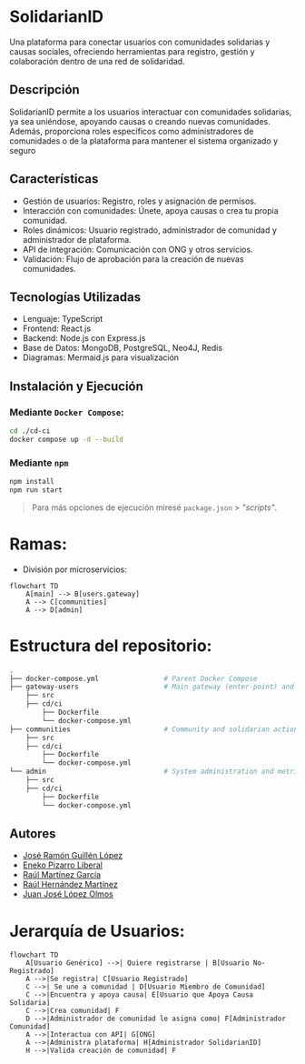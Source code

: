 
# SolidarianID 

Una plataforma para conectar usuarios con comunidades solidarias y causas sociales, ofreciendo herramientas para registro, gestión y colaboración dentro de una red de solidaridad.

##  Descripción 

SolidarianID permite a los usuarios interactuar con comunidades solidarias, ya sea uniéndose, apoyando causas o creando nuevas comunidades. Además, proporciona roles específicos como administradores de comunidades o de la plataforma para mantener el sistema organizado y seguro


##  Características

* Gestión de usuarios: Registro, roles y asignación de permisos.
* Interacción con comunidades: Únete, apoya causas o crea tu propia comunidad.
* Roles dinámicos: Usuario registrado, administrador de comunidad y administrador de plataforma.
* API de integración: Comunicación con ONG y otros servicios.
* Validación: Flujo de aprobación para la creación de nuevas comunidades.


## Tecnologías Utilizadas

* Lenguaje: TypeScript
* Frontend: React.js
* Backend: Node.js con Express.js
* Base de Datos: MongoDB, PostgreSQL, Neo4J, Redis
* Diagramas: Mermaid.js para visualización

## Instalación y Ejecución
### Mediante `Docker Compose`:
```bash
cd ./cd-ci
docker compose up -d --build
```
### Mediante `npm`
```bash
npm install
npm run start
```
> Para más opciones de ejecución miresé `package.json` > *"scripts"*.

# Ramas:
- División por microservicios:
```mermaid
flowchart TD
    A[main] --> B[users.gateway]
    A --> C[communities]
    A --> D[admin]
```
# Estructura del repositorio:
```bash
.
├── docker-compose.yml                # Parent Docker Compose
├── gateway-users                     # Main gateway (enter-point) and user management
    ├── src
    ├── cd/ci
        ├── Dockerfile
        └── docker-compose.yml
├── communities                       # Community and solidarian action management
    ├── src
    ├── cd/ci
        ├── Dockerfile
        └── docker-compose.yml
└── admin                             # System administration and metric taking/consulting
    ├── src
    ├── cd/ci
        ├── Dockerfile
        └── docker-compose.yml
```


## Autores

* [José Ramón Guillén López](https://github.com/JoseRa13)
* [Eneko Pizarro Liberal](https://github.com/itsNko)
* [Raúl Martínez García](https://github.com/raul080402)
* [Raúl Hernández Martínez](https://github.com/raul-umu)
* [Juan José López Olmos](https://github.com/juanj0070)




# Jerarquía de Usuarios:
```mermaid
flowchart TD
    A[Usuario Genérico] -->| Quiere registrarse | B[Usuario No-Registrado]
    A -->|Se registra| C[Usuario Registrado]
    C -->| Se une a comunidad | D[Usuario Miembro de Comunidad]
    C -->|Encuentra y apoya causa| E[Usuario que Apoya Causa Solidaria]
    C -->|Crea comunidad| F
    D -->|Administrador de comunidad le asigna como| F[Administrador Comunidad]
    A -->|Interactua con API| G[ONG]
    A -->|Administra plataforma| H[Administrador SolidarianID]
    H -->|Valida creación de comunidad| F
```
